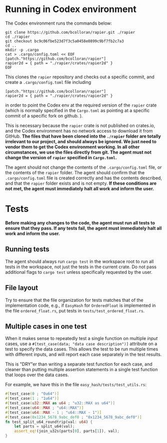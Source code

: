 # Running in Codex environment

The Codex environment runs the commands below:
```
git clone https://github.com/bcolloran/rapier.git ./rapier
cd ./rapier
git checkout bc9c06fbe523d7f3c5a0458e0899c9bf7fb2c7a3
cd ..
mkdir -p .cargo
cat > .cargo/config.toml << EOF
[patch."https://github.com/bcolloran/rapier"]
rapier2d = { path = "./rapier/crates/rapier2d" }
EOF
```

This clones the `rapier` repository and checks out a specific commit, and create a `.cargo/config.toml` file including
```
[patch."https://github.com/bcolloran/rapier"]
rapier2d = { path = "./rapier/crates/rapier2d" }
```
in order to point the Codex env at the required version of the `rapier` crate (which is normally specified in the `Cargo.toml` as pointing at a specific commit of a specific fork on github. ).

This is necessary because the `rapier` crate is not published on crates.io, and the Codex environment has no network access to download it from GitHub. **The files that have been cloned into the `./rapier` folder are totally irrelevant to our project, and should always be ignored. We just need to vendor them to get the Codex environment working. In all other circumstances, we use the files directly from git. The agent must not change the version of `rapier` specified in `Cargo.toml`.**

The agent should not change the contents of the `.cargo/config.toml` file, or the contents of the `rapier` folder. The agent should confirm that the `.cargo/config.toml` file is created correctly and has the contents described, and that the `rapier` folder exists and is not empty. **If these conditions are not met, the agent must immediately halt all work and inform the user.**

# Tests

**Before making any changes to the code, the agent must run all tests to ensure that they pass. If any tests fail, the agent must immediately halt all work and inform the user.**


## Running tests

The agent should always run `cargo test` in the workspace root to run all tests in the workspace, not just the tests in the current crate. Do not pass additional flags to `cargo test` unless specifically requested by the user.



## File layout
Try to ensure that the file organization for tests matches that of the implementation code, e.g., if `EasyHash` for `OrderedFloat` is implemented in the file `ordered_float.rs`, 
put tests in `tests/test_ordered_float.rs`.

## Multiple cases in one test
When it makes sense to repeatedly test a single function on multiple *input* cases, use a `#[test_case(data; "data case description")]` attribute on a test to specify the data cases. This allows the test to be run multiple times with different inputs, and will report each case separately in the test results.

This is "DRY"er than writing a separate test function for each case, and cleaner than putting multiple assertion statements in a single test function that loops over the data cases.

For example, we have this in the file `easy_hash/tests/test_utils.rs`:
```rust
#[test_case(0 ; "0u64")]
#[test_case(1 ; "1u64")]
#[test_case(u32::MAX as u64 ; "u32::MAX as u64")]
#[test_case(u64::MAX ; "u64::MAX")]
#[test_case(u64::MAX - 1 ; "u64::MAX - 1")]
#[test_case(0x1234_5678_9abc_def0 ; "0x1234_5678_9abc_def0")]
fn test_split_u64_roundtrip(val: u64) {
    let parts = split_u64(val);
    assert_eq!(join_u32s(parts[0], parts[1]), val);
}
```
